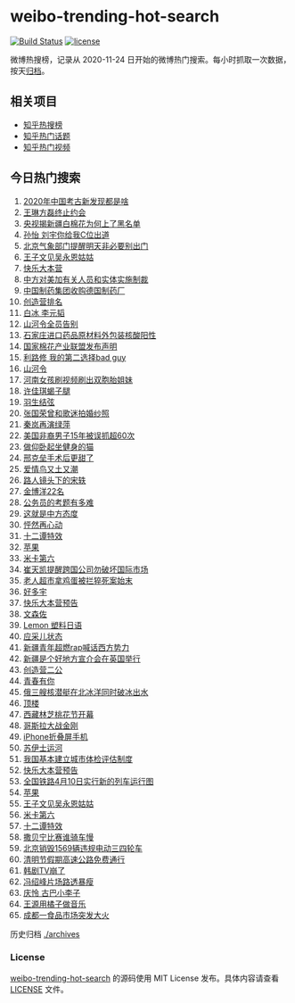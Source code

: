 # weibo-trending-hot-search

[![Build Status](https://github.com/justjavac/weibo-trending-hot-search/workflows/ci/badge.svg?branch=master)](https://github.com/justjavac/weibo-trending-hot-search/actions)
[![license](https://img.shields.io/github/license/justjavac/weibo-trending-hot-search)](https://github.com/justjavac/weibo-trending-hot-search/blob/master/LICENSE)

微博热搜榜，记录从 2020-11-24 日开始的微博热门搜索。每小时抓取一次数据，按天[归档](./archives)。

## 相关项目

- [知乎热搜榜](https://github.com/justjavac/zhihu-trending-top-search)
- [知乎热门话题](https://github.com/justjavac/zhihu-trending-hot-questions)
- [知乎热门视频](https://github.com/justjavac/zhihu-trending-hot-video)

## 今日热门搜索

<!-- BEGIN -->
<!-- 最后更新时间 Sun Mar 28 2021 06:04:17 GMT+0800 (China Standard Time) -->
1. [2020年中国考古新发现都是啥](https://s.weibo.com//weibo?q=%232020%E5%B9%B4%E4%B8%AD%E5%9B%BD%E8%80%83%E5%8F%A4%E6%96%B0%E5%8F%91%E7%8E%B0%E9%83%BD%E6%98%AF%E5%95%A5%23&Refer=new_time)
1. [王琳方磊终止约会](https://s.weibo.com//weibo?q=%E7%8E%8B%E7%90%B3%E6%96%B9%E7%A3%8A%E7%BB%88%E6%AD%A2%E7%BA%A6%E4%BC%9A&Refer=top)
1. [央视揭新疆白棉花为何上了黑名单](https://s.weibo.com//weibo?q=%23%E5%A4%AE%E8%A7%86%E6%8F%AD%E6%96%B0%E7%96%86%E7%99%BD%E6%A3%89%E8%8A%B1%E4%B8%BA%E4%BD%95%E4%B8%8A%E4%BA%86%E9%BB%91%E5%90%8D%E5%8D%95%23&Refer=top)
1. [孙怡 刘宇你给我C位出道](https://s.weibo.com//weibo?q=%E5%AD%99%E6%80%A1%20%E5%88%98%E5%AE%87%E4%BD%A0%E7%BB%99%E6%88%91C%E4%BD%8D%E5%87%BA%E9%81%93&Refer=top)
1. [北京气象部门提醒明天非必要别出门](https://s.weibo.com//weibo?q=%23%E5%8C%97%E4%BA%AC%E6%B0%94%E8%B1%A1%E9%83%A8%E9%97%A8%E6%8F%90%E9%86%92%E6%98%8E%E5%A4%A9%E9%9D%9E%E5%BF%85%E8%A6%81%E5%88%AB%E5%87%BA%E9%97%A8%23&Refer=top)
1. [王子文见吴永恩姑姑](https://s.weibo.com//weibo?q=%E7%8E%8B%E5%AD%90%E6%96%87%E8%A7%81%E5%90%B4%E6%B0%B8%E6%81%A9%E5%A7%91%E5%A7%91&Refer=top)
1. [快乐大本营](https://s.weibo.com//weibo?q=%E5%BF%AB%E4%B9%90%E5%A4%A7%E6%9C%AC%E8%90%A5&Refer=top)
1. [中方对美加有关人员和实体实施制裁](https://s.weibo.com//weibo?q=%23%E4%B8%AD%E6%96%B9%E5%AF%B9%E7%BE%8E%E5%8A%A0%E6%9C%89%E5%85%B3%E4%BA%BA%E5%91%98%E5%92%8C%E5%AE%9E%E4%BD%93%E5%AE%9E%E6%96%BD%E5%88%B6%E8%A3%81%23&Refer=top)
1. [中国制药集团收购德国制药厂](https://s.weibo.com//weibo?q=%E4%B8%AD%E5%9B%BD%E5%88%B6%E8%8D%AF%E9%9B%86%E5%9B%A2%E6%94%B6%E8%B4%AD%E5%BE%B7%E5%9B%BD%E5%88%B6%E8%8D%AF%E5%8E%82&Refer=top)
1. [创造营排名](https://s.weibo.com//weibo?q=%23%E5%88%9B%E9%80%A0%E8%90%A5%E6%8E%92%E5%90%8D%23&Refer=top)
1. [白冰 李元韬](https://s.weibo.com//weibo?q=%E7%99%BD%E5%86%B0%20%E6%9D%8E%E5%85%83%E9%9F%AC&Refer=top)
1. [山河令全员告别](https://s.weibo.com//weibo?q=%23%E5%B1%B1%E6%B2%B3%E4%BB%A4%E5%85%A8%E5%91%98%E5%91%8A%E5%88%AB%23&Refer=top)
1. [石家庄进口药品原材料外包装核酸阳性](https://s.weibo.com//weibo?q=%E7%9F%B3%E5%AE%B6%E5%BA%84%E8%BF%9B%E5%8F%A3%E8%8D%AF%E5%93%81%E5%8E%9F%E6%9D%90%E6%96%99%E5%A4%96%E5%8C%85%E8%A3%85%E6%A0%B8%E9%85%B8%E9%98%B3%E6%80%A7&Refer=top)
1. [国家棉花产业联盟发布声明](https://s.weibo.com//weibo?q=%23%E5%9B%BD%E5%AE%B6%E6%A3%89%E8%8A%B1%E4%BA%A7%E4%B8%9A%E8%81%94%E7%9B%9F%E5%8F%91%E5%B8%83%E5%A3%B0%E6%98%8E%23&Refer=top)
1. [利路修 我的第二选择bad guy](https://s.weibo.com//weibo?q=%E5%88%A9%E8%B7%AF%E4%BF%AE%20%E6%88%91%E7%9A%84%E7%AC%AC%E4%BA%8C%E9%80%89%E6%8B%A9bad%20guy&Refer=top)
1. [山河令](https://s.weibo.com//weibo?q=%E5%B1%B1%E6%B2%B3%E4%BB%A4&Refer=top)
1. [河南女孩刷视频刷出双胞胎姐妹](https://s.weibo.com//weibo?q=%E6%B2%B3%E5%8D%97%E5%A5%B3%E5%AD%A9%E5%88%B7%E8%A7%86%E9%A2%91%E5%88%B7%E5%87%BA%E5%8F%8C%E8%83%9E%E8%83%8E%E5%A7%90%E5%A6%B9&Refer=top)
1. [许佳琪蝎子腿](https://s.weibo.com//weibo?q=%23%E8%AE%B8%E4%BD%B3%E7%90%AA%E8%9D%8E%E5%AD%90%E8%85%BF%23&Refer=top)
1. [羽生结弦](https://s.weibo.com//weibo?q=%E7%BE%BD%E7%94%9F%E7%BB%93%E5%BC%A6&Refer=top)
1. [张国荣曾和歌迷拍婚纱照](https://s.weibo.com//weibo?q=%23%E5%BC%A0%E5%9B%BD%E8%8D%A3%E6%9B%BE%E5%92%8C%E6%AD%8C%E8%BF%B7%E6%8B%8D%E5%A9%9A%E7%BA%B1%E7%85%A7%23&Refer=top)
1. [秦岚再演绿萍](https://s.weibo.com//weibo?q=%23%E7%A7%A6%E5%B2%9A%E5%86%8D%E6%BC%94%E7%BB%BF%E8%90%8D%23&Refer=top)
1. [美国非裔男子15年被误抓超60次](https://s.weibo.com//weibo?q=%23%E7%BE%8E%E5%9B%BD%E9%9D%9E%E8%A3%94%E7%94%B7%E5%AD%9015%E5%B9%B4%E8%A2%AB%E8%AF%AF%E6%8A%93%E8%B6%8560%E6%AC%A1%23&Refer=top)
1. [做仰卧起坐健身的猫](https://s.weibo.com//weibo?q=%E5%81%9A%E4%BB%B0%E5%8D%A7%E8%B5%B7%E5%9D%90%E5%81%A5%E8%BA%AB%E7%9A%84%E7%8C%AB&Refer=top)
1. [邢克垒手术后更甜了](https://s.weibo.com//weibo?q=%23%E9%82%A2%E5%85%8B%E5%9E%92%E6%89%8B%E6%9C%AF%E5%90%8E%E6%9B%B4%E7%94%9C%E4%BA%86%23&Refer=top)
1. [爱情鸟又土又潮](https://s.weibo.com//weibo?q=%23%E7%88%B1%E6%83%85%E9%B8%9F%E5%8F%88%E5%9C%9F%E5%8F%88%E6%BD%AE%23&Refer=top)
1. [路人镜头下的宋轶](https://s.weibo.com//weibo?q=%23%E8%B7%AF%E4%BA%BA%E9%95%9C%E5%A4%B4%E4%B8%8B%E7%9A%84%E5%AE%8B%E8%BD%B6%23&Refer=top)
1. [金博洋22名](https://s.weibo.com//weibo?q=%E9%87%91%E5%8D%9A%E6%B4%8B22%E5%90%8D&Refer=top)
1. [公务员的考题有多难](https://s.weibo.com//weibo?q=%23%E5%85%AC%E5%8A%A1%E5%91%98%E7%9A%84%E8%80%83%E9%A2%98%E6%9C%89%E5%A4%9A%E9%9A%BE%23&Refer=top)
1. [这就是中方态度](https://s.weibo.com//weibo?q=%23%E8%BF%99%E5%B0%B1%E6%98%AF%E4%B8%AD%E6%96%B9%E6%80%81%E5%BA%A6%23&Refer=top)
1. [怦然再心动](https://s.weibo.com//weibo?q=%E6%80%A6%E7%84%B6%E5%86%8D%E5%BF%83%E5%8A%A8&Refer=top)
1. [十二谭特效](https://s.weibo.com//weibo?q=%E5%8D%81%E4%BA%8C%E8%B0%AD%E7%89%B9%E6%95%88&Refer=top)
1. [苹果](https://s.weibo.com//weibo?q=%E8%8B%B9%E6%9E%9C&Refer=top)
1. [米卡第六](https://s.weibo.com//weibo?q=%23%E7%B1%B3%E5%8D%A1%E7%AC%AC%E5%85%AD%23&Refer=top)
1. [崔天凯提醒跨国公司勿破坏国际市场](https://s.weibo.com//weibo?q=%23%E5%B4%94%E5%A4%A9%E5%87%AF%E6%8F%90%E9%86%92%E8%B7%A8%E5%9B%BD%E5%85%AC%E5%8F%B8%E5%8B%BF%E7%A0%B4%E5%9D%8F%E5%9B%BD%E9%99%85%E5%B8%82%E5%9C%BA%23&Refer=top)
1. [老人超市拿鸡蛋被拦猝死案始末](https://s.weibo.com//weibo?q=%23%E8%80%81%E4%BA%BA%E8%B6%85%E5%B8%82%E6%8B%BF%E9%B8%A1%E8%9B%8B%E8%A2%AB%E6%8B%A6%E7%8C%9D%E6%AD%BB%E6%A1%88%E5%A7%8B%E6%9C%AB%23&Refer=top)
1. [好多宇](https://s.weibo.com//weibo?q=%E5%A5%BD%E5%A4%9A%E5%AE%87&Refer=top)
1. [快乐大本营预告](https://s.weibo.com//weibo?q=%E5%BF%AB%E4%B9%90%E5%A4%A7%E6%9C%AC%E8%90%A5%E9%A2%84%E5%91%8A&Refer=top)
1. [文森佐](https://s.weibo.com//weibo?q=%E6%96%87%E6%A3%AE%E4%BD%90&Refer=top)
1. [Lemon 塑料日语](https://s.weibo.com//weibo?q=Lemon%20%E5%A1%91%E6%96%99%E6%97%A5%E8%AF%AD&Refer=top)
1. [应采儿状态](https://s.weibo.com//weibo?q=%23%E5%BA%94%E9%87%87%E5%84%BF%E7%8A%B6%E6%80%81%23&Refer=top)
1. [新疆青年超燃rap喊话西方势力](https://s.weibo.com//weibo?q=%23%E6%96%B0%E7%96%86%E9%9D%92%E5%B9%B4%E8%B6%85%E7%87%83rap%E5%96%8A%E8%AF%9D%E8%A5%BF%E6%96%B9%E5%8A%BF%E5%8A%9B%23&Refer=top)
1. [新疆是个好地方宣介会在英国举行](https://s.weibo.com//weibo?q=%23%E6%96%B0%E7%96%86%E6%98%AF%E4%B8%AA%E5%A5%BD%E5%9C%B0%E6%96%B9%E5%AE%A3%E4%BB%8B%E4%BC%9A%E5%9C%A8%E8%8B%B1%E5%9B%BD%E4%B8%BE%E8%A1%8C%23&Refer=top)
1. [创造营二公](https://s.weibo.com//weibo?q=%23%E5%88%9B%E9%80%A0%E8%90%A5%E4%BA%8C%E5%85%AC%23&Refer=top)
1. [青春有你](https://s.weibo.com//weibo?q=%E9%9D%92%E6%98%A5%E6%9C%89%E4%BD%A0&Refer=top)
1. [俄三艘核潜艇在北冰洋同时破冰出水](https://s.weibo.com//weibo?q=%23%E4%BF%84%E4%B8%89%E8%89%98%E6%A0%B8%E6%BD%9C%E8%89%87%E5%9C%A8%E5%8C%97%E5%86%B0%E6%B4%8B%E5%90%8C%E6%97%B6%E7%A0%B4%E5%86%B0%E5%87%BA%E6%B0%B4%23&Refer=top)
1. [顶楼](https://s.weibo.com//weibo?q=%E9%A1%B6%E6%A5%BC&Refer=top)
1. [西藏林芝桃花节开幕](https://s.weibo.com//weibo?q=%23%E8%A5%BF%E8%97%8F%E6%9E%97%E8%8A%9D%E6%A1%83%E8%8A%B1%E8%8A%82%E5%BC%80%E5%B9%95%23&Refer=top)
1. [哥斯拉大战金刚](https://s.weibo.com//weibo?q=%E5%93%A5%E6%96%AF%E6%8B%89%E5%A4%A7%E6%88%98%E9%87%91%E5%88%9A&Refer=top)
1. [iPhone折叠屏手机](https://s.weibo.com//weibo?q=%23iPhone%E6%8A%98%E5%8F%A0%E5%B1%8F%E6%89%8B%E6%9C%BA%23&Refer=top)
1. [苏伊士运河](https://s.weibo.com//weibo?q=%E8%8B%8F%E4%BC%8A%E5%A3%AB%E8%BF%90%E6%B2%B3&Refer=top)
1. [我国基本建立城市体检评估制度](https://s.weibo.com//weibo?q=%23%E6%88%91%E5%9B%BD%E5%9F%BA%E6%9C%AC%E5%BB%BA%E7%AB%8B%E5%9F%8E%E5%B8%82%E4%BD%93%E6%A3%80%E8%AF%84%E4%BC%B0%E5%88%B6%E5%BA%A6%23&Refer=new_time)
1. [快乐大本营预告](https://s.weibo.com//weibo?q=%23%E5%BF%AB%E4%B9%90%E5%A4%A7%E6%9C%AC%E8%90%A5%E9%A2%84%E5%91%8A%23&Refer=top)
1. [全国铁路4月10日实行新的列车运行图](https://s.weibo.com//weibo?q=%23%E5%85%A8%E5%9B%BD%E9%93%81%E8%B7%AF4%E6%9C%8810%E6%97%A5%E5%AE%9E%E8%A1%8C%E6%96%B0%E7%9A%84%E5%88%97%E8%BD%A6%E8%BF%90%E8%A1%8C%E5%9B%BE%23&Refer=new_time)
1. [苹果](https://s.weibo.com//weibo?q=%23%E8%8B%B9%E6%9E%9C%23&Refer=top)
1. [王子文见吴永恩姑姑](https://s.weibo.com//weibo?q=%23%E7%8E%8B%E5%AD%90%E6%96%87%E8%A7%81%E5%90%B4%E6%B0%B8%E6%81%A9%E5%A7%91%E5%A7%91%23&Refer=top)
1. [米卡第六](https://s.weibo.com//weibo?q=%E7%B1%B3%E5%8D%A1%E7%AC%AC%E5%85%AD&Refer=top)
1. [十二谭特效](https://s.weibo.com//weibo?q=%23%E5%8D%81%E4%BA%8C%E8%B0%AD%E7%89%B9%E6%95%88%23&Refer=top)
1. [撒贝宁比赛谁骑车慢](https://s.weibo.com//weibo?q=%23%E6%92%92%E8%B4%9D%E5%AE%81%E6%AF%94%E8%B5%9B%E8%B0%81%E9%AA%91%E8%BD%A6%E6%85%A2%23&Refer=top)
1. [北京销毁1569辆违规电动三四轮车](https://s.weibo.com//weibo?q=%23%E5%8C%97%E4%BA%AC%E9%94%80%E6%AF%811569%E8%BE%86%E8%BF%9D%E8%A7%84%E7%94%B5%E5%8A%A8%E4%B8%89%E5%9B%9B%E8%BD%AE%E8%BD%A6%23&Refer=top)
1. [清明节假期高速公路免费通行](https://s.weibo.com//weibo?q=%23%E6%B8%85%E6%98%8E%E8%8A%82%E5%81%87%E6%9C%9F%E9%AB%98%E9%80%9F%E5%85%AC%E8%B7%AF%E5%85%8D%E8%B4%B9%E9%80%9A%E8%A1%8C%23&Refer=new_time)
1. [韩剧TV崩了](https://s.weibo.com//weibo?q=%E9%9F%A9%E5%89%A7TV%E5%B4%A9%E4%BA%86&Refer=top)
1. [冯绍峰片场路透暴瘦](https://s.weibo.com//weibo?q=%23%E5%86%AF%E7%BB%8D%E5%B3%B0%E7%89%87%E5%9C%BA%E8%B7%AF%E9%80%8F%E6%9A%B4%E7%98%A6%23&Refer=top)
1. [庆怜 古巴小李子](https://s.weibo.com//weibo?q=%E5%BA%86%E6%80%9C%20%E5%8F%A4%E5%B7%B4%E5%B0%8F%E6%9D%8E%E5%AD%90&Refer=top)
1. [王源用橘子做音乐](https://s.weibo.com//weibo?q=%23%E7%8E%8B%E6%BA%90%E7%94%A8%E6%A9%98%E5%AD%90%E5%81%9A%E9%9F%B3%E4%B9%90%23&Refer=top)
1. [成都一食品市场突发大火](https://s.weibo.com//weibo?q=%E6%88%90%E9%83%BD%E4%B8%80%E9%A3%9F%E5%93%81%E5%B8%82%E5%9C%BA%E7%AA%81%E5%8F%91%E5%A4%A7%E7%81%AB&Refer=top)
<!-- END -->

历史归档 [./archives](./archives)

### License

[weibo-trending-hot-search](https://github.com/justjavac/weibo-trending-hot-search) 的源码使用 MIT License 发布。具体内容请查看 [LICENSE](./LICENSE) 文件。

